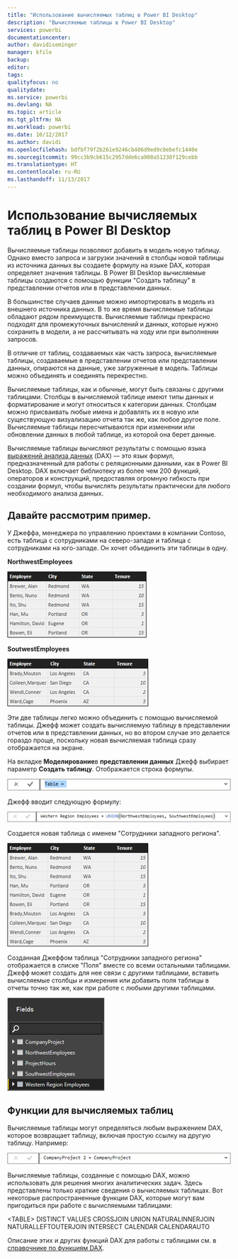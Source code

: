 ```yaml
---
title: "Использование вычисляемых таблиц в Power BI Desktop"
description: "Вычисляемые таблицы в Power BI Desktop"
services: powerbi
documentationcenter: 
author: davidiseminger
manager: kfile
backup: 
editor: 
tags: 
qualityfocus: no
qualitydate: 
ms.service: powerbi
ms.devlang: NA
ms.topic: article
ms.tgt_pltfrm: NA
ms.workload: powerbi
ms.date: 10/12/2017
ms.author: davidi
ms.openlocfilehash: bdfbf79f2b261e9246cb406d9ed9c8ebefc1440e
ms.sourcegitcommit: 99cc3b9cb615c2957dde6ca908a51238f129cebb
ms.translationtype: HT
ms.contentlocale: ru-RU
ms.lasthandoff: 11/13/2017
---
```

# <a name="using-calculated-tables-in-power-bi-desktop"></a>Использование вычисляемых таблиц в Power BI Desktop
Вычисляемые таблицы позволяют добавить в модель новую таблицу. Однако вместо запроса и загрузки значений в столбцы новой таблицы из источника данных вы создаете формулу на языке DAX, которая определяет значения таблицы. В Power BI Desktop вычисляемые таблицы создаются с помощью функции "Создать таблицу" в представлении отчетов или в представлении данных.

В большинстве случаев данные можно импортировать в модель из внешнего источника данных. В то же время вычисляемые таблицы обладают рядом преимуществ. Вычисляемые таблицы прекрасно подходят для промежуточных вычислений и данных, которые нужно сохранить в модели, а не рассчитывать на ходу или при выполнении запросов.

В отличие от таблиц, создаваемых как часть запроса, вычисляемые таблицы, создаваемые в представлении отчетов или представлении данных, опираются на данные, уже загруженные в модель. Таблицы можно объединять и соединять перекрестно.

Вычисляемые таблицы, как и обычные, могут быть связаны с другими таблицами. Столбцы в вычисляемой таблице имеют типы данных и форматирование и могут относиться к категории данных. Столбцам можно присваивать любые имена и добавлять их в новую или существующую визуализацию отчета так же, как любое другое поле. Вычисляемые таблицы пересчитываются при изменении или обновлении данных в любой таблице, из которой она берет данные.

Вычисляемые таблицы вычисляют результаты с помощью языка [выражений анализа данных](https://msdn.microsoft.com/library/gg413422.aspx) (DAX) — это язык формул, предназначенный для работы с реляционными данными, как в Power BI Desktop. DAX включает библиотеку из более чем 200 функций, операторов и конструкций, предоставляя огромную гибкость при создании формул, чтобы вычислять результаты практически для любого необходимого анализа данных.

## <a name="lets-look-at-an-example"></a>Давайте рассмотрим пример.
У Джеффа, менеджера по управлению проектами в компании Contoso, есть таблица с сотрудниками на северо-западе и таблица с сотрудниками на юго-западе. Он хочет объединить эти таблицы в одну.

**NorthwestEmployees**

 ![](media/desktop-calculated-tables/calctables_nwempl.png)

**SoutwestEmployees**

 ![](media/desktop-calculated-tables/calctables_swempl.png)

Эти две таблицы легко можно объединить с помощью вычисляемой таблицы. Джефф может создать вычисляемую таблицу в представлении отчетов или в представлении данных, но во втором случае это делается гораздо проще, поскольку новая вычисляемая таблица сразу отображается на экране.

На вкладке **Моделирование**в **представлении данных** Джефф выбирает параметр **Создать таблицу**. Отображается строка формулы.

 ![](media/desktop-calculated-tables/calctables_formulabarempty.png)

Джефф вводит следующую формулу:

 ![](media/desktop-calculated-tables/calctables_formulabarformula.png)

Создается новая таблица с именем "Сотрудники западного региона".

 ![](media/desktop-calculated-tables/calctables_westregionempl.png)

Созданная Джеффом таблица "Сотрудники западного региона" отображается в списке "Поля" вместе со всеми остальными таблицами. Джефф может создать для нее связи с другими таблицами, вставить вычисляемые столбцы и измерения или добавить поля таблицы в отчеты точно так же, как при работе с любыми другими таблицами.

 ![](media/desktop-calculated-tables/calctables_fieldlist.png)

## <a name="functions-for-calculated-tables"></a>Функции для вычисляемых таблиц
Вычисляемые таблицы могут определяться любым выражением DAX, которое возвращает таблицу, включая простую ссылку на другую таблицу. Например:

 ![](media/desktop-calculated-tables/calctables_formulabarsimpleformula.png)

Вычисляемые таблицы, созданные с помощью DAX, можно использовать для решения многих аналитических задач. Здесь представлены только краткие сведения о вычисляемых таблицах. Вот некоторые распространенные функции DAX, которые могут вам пригодиться при работе с вычисляемыми таблицами:

&lt;TABLE&gt; DISTINCT VALUES CROSSJOIN UNION NATURALINNERJOIN NATURALLEFTOUTERJOIN INTERSECT CALENDAR CALENDARAUTO

Описание этих и других функций DAX для работы с таблицами см. в [справочнике по функциям DAX](https://msdn.microsoft.com/ee634396.aspx).

